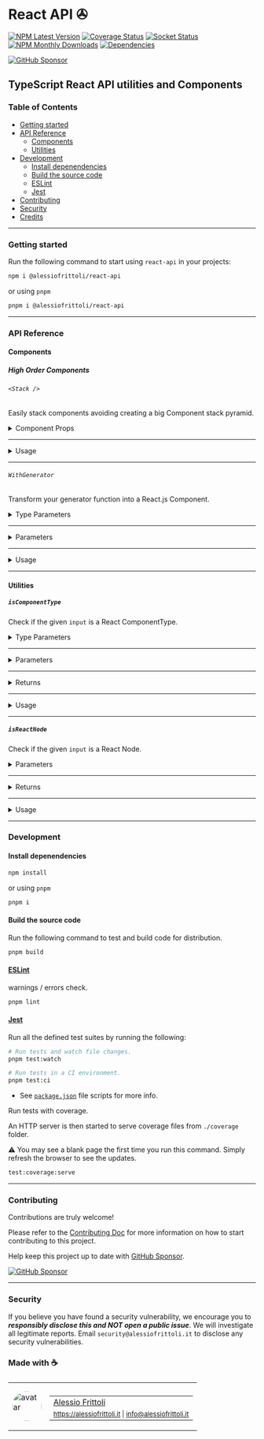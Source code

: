 # React API ✇

[![NPM Latest Version][version-badge]][npm-url] [![Coverage Status][coverage-badge]][coverage-url] [![Socket Status][socket-badge]][socket-url] [![NPM Monthly Downloads][downloads-badge]][npm-url] [![Dependencies][deps-badge]][deps-url]

[![GitHub Sponsor][sponsor-badge]][sponsor-url]

[version-badge]: https://img.shields.io/npm/v/%40alessiofrittoli%2Freact-api
[npm-url]: https://npmjs.org/package/%40alessiofrittoli%2Freact-api
[coverage-badge]: https://coveralls.io/repos/github/alessiofrittoli/react-api/badge.svg
[coverage-url]: https://coveralls.io/github/alessiofrittoli/react-api
[socket-badge]: https://socket.dev/api/badge/npm/package/@alessiofrittoli/react-api
[socket-url]: https://socket.dev/npm/package/@alessiofrittoli/react-api/overview
[downloads-badge]: https://img.shields.io/npm/dm/%40alessiofrittoli%2Freact-api.svg
[deps-badge]: https://img.shields.io/librariesio/release/npm/%40alessiofrittoli%2Freact-api
[deps-url]: https://libraries.io/npm/%40alessiofrittoli%2Freact-api

[sponsor-badge]: https://img.shields.io/static/v1?label=Fund%20this%20package&message=%E2%9D%A4&logo=GitHub&color=%23DB61A2
[sponsor-url]: https://github.com/sponsors/alessiofrittoli

## TypeScript React API utilities and Components

### Table of Contents

- [Getting started](#getting-started)
- [API Reference](#api-reference)
  - [Components](#components)
  - [Utilities](#utilities)
- [Development](#development)
  - [Install depenendencies](#install-depenendencies)
  - [Build the source code](#build-the-source-code)
  - [ESLint](#eslint)
  - [Jest](#jest)
- [Contributing](#contributing)
- [Security](#security)
- [Credits](#made-with-)

---

### Getting started

Run the following command to start using `react-api` in your projects:

```bash
npm i @alessiofrittoli/react-api
```

or using `pnpm`

```bash
pnpm i @alessiofrittoli/react-api
```

---

### API Reference

#### Components

##### High Order Components

###### `<Stack />`

Easily stack components avoiding creating a big Component stack pyramid.

<details>

<summary style="cursor:pointer">Component Props</summary>

| Property     | Type | Description |
|--------------|------|-------------|
| `components` | `StackComponent[]` | An Array of Components or Component and props. The Component must accept and return children. |
| `children`   | `React.ReactNode`  | (Optional) The Component children. |

</details>

---

<details>

<summary style="cursor:pointer">Usage</summary>

###### Basic usage

```tsx
import { Stack } from '@alessiofrittoli/react-api'
// or
import { Stack } from '@alessiofrittoli/react-api/components'

export const ProviderExample: React.FC<React.PropsWithChildren> = ( { children } ) => {
  // ...
  return (
    <div>{ children }</div>
  )
}

export const AppProviders: React.FC<React.PropsWithChildren> = ( { children } ) => (
  <Stack components={ [
    ProviderExample,
    AppProvider1,
    AppProvider2,
    AppProvider3,
    // ...
  ] }>{ children }</Stack>
)
```

---

###### Component with props

Use `StackComponent<typeof ComponentReference>` to add type safety to the passed props.

```tsx
import { Stack, type StackComponent } from '@alessiofrittoli/react-api'
// or
import { Stack, type StackComponent } from '@alessiofrittoli/react-api/components'

type ProviderExampleProps = React.PropsWithChildren<{
  /** Example required prop */
  className: string
}>


export const ProviderExample: React.FC<React.PropsWithChildren> = (
  { className, children }
) => (
  <div className={ className }>{ children }</div>
)

export const AppProviders: React.FC<React.PropsWithChildren> = ( { children } ) => (
  <Stack components={ [
    [ ProviderExample, { className: 'some-class-name' } ] as StackComponent<typeof ProviderExample>,
    AppProvider1,
    AppProvider2,
    AppProvider3,
    // ...
  ] }>{ children }</Stack>
)
```

</details>

---

###### `WithGenerator`

Transform your generator function into a React.js Component.

<details>

<summary style="cursor:pointer">Type Parameters</summary>

| Parameter | Default   | Description |
|-----------|-----------|-------------|
| `T`       | `unknown` | Component types. |

</details>

---

<details>

<summary style="cursor:pointer">Parameters</summary>

| Parameter | Type | Description |
|-----------|------|-------------|
| `fn`      | `( props: T ) => AsyncGenerator<React.ReactNode, React.ReactNode, React.ReactNode>` | The async generator function. |

</details>

---

<details>

<summary style="cursor:pointer">Usage</summary>

###### Stream Content from a React Component

```tsx
import { WithGenerator } from '@alessiofrittoli/react-api'
// or
import { WithGenerator } from '@alessiofrittoli/react-api/components'

interface StepProps
{
  someProp: string
}

export const Steps = WithGenerator<StepProps>(
  async function* ( { someProp } )
  {
    let i = 0

    yield <h1>Step { ++i } - { someProp }</h1>

    // simulate an async task by awaiting a void Promise
    await new Promise<void>( resolve => setTimeout( resolve, 2000 ) )

    yield <h1>Step { ++i } - { someProp }</h1>

    // simulate an async task by awaiting a void Promise
    await new Promise<void>( resolve => setTimeout( resolve, 2000 ) )

    return <h1>Step { ++i } - { someProp } - Stream finished</h1>
  }
)
```

</details>

---

#### Utilities

##### `isComponentType`

Check if the given `input` is a React ComponentType.

<details>

<summary style="cursor:pointer">Type Parameters</summary>

| Parameter | Default   | Description |
|-----------|-----------|-------------|
| `P`       | `unknown` | The props the component accepts. |

</details>

---

<details>

<summary style="cursor:pointer">Parameters</summary>

| Parameter | Type      | Description         |
|-----------|-----------|---------------------|
| `input`   | `unknown` | The input to check. |

</details>

---

<details>

<summary style="cursor:pointer">Returns</summary>

Type: `input is React.ComponentType<P>`

- `true` if the given `input` is a React ComponentType.
- `false` otherwise.

</details>

---

<details>

<summary style="cursor:pointer">Usage</summary>

```tsx
import { isComponentType } from '@alessiofrittoli/react-api'
// or
import { isComponentType } from '@alessiofrittoli/react-api/utils'

const somefunction = ( Component: React.ComponentType | React.ReactNode ) => {

 if ( isComponentType( Component ) ) {
  return <Component />
 }

 return (
  <>{ Component }</>
 )

}
```

</details>

---

##### `isReactNode`

Check if the given `input` is a React Node.

<details>

<summary style="cursor:pointer">Parameters</summary>

| Parameter | Type      | Description         |
|-----------|-----------|---------------------|
| `input`   | `unknown` | The input to check. |

</details>

---

<details>

<summary style="cursor:pointer">Returns</summary>

Type: `input is React.ReactNode`

- `true` if the given `input` is a React Node.
- `false` otherwise.

</details>

---

<details>

<summary style="cursor:pointer">Usage</summary>

```tsx
import { isReactNode } from '@alessiofrittoli/react-api'
// or
import { isReactNode } from '@alessiofrittoli/react-api/utils'

const somefunction = ( Component: React.ComponentType | React.ReactNode ) => {

 if ( isReactNode( Component ) ) {
  return <>{ Component }</>
 }

 return (
  <Component />
 )

}
```

</details>

---

### Development

#### Install depenendencies

```bash
npm install
```

or using `pnpm`

```bash
pnpm i
```

#### Build the source code

Run the following command to test and build code for distribution.

```bash
pnpm build
```

#### [ESLint](https://www.npmjs.com/package/eslint)

warnings / errors check.

```bash
pnpm lint
```

#### [Jest](https://npmjs.com/package/jest)

Run all the defined test suites by running the following:

```bash
# Run tests and watch file changes.
pnpm test:watch

# Run tests in a CI environment.
pnpm test:ci
```

- See [`package.json`](./package.json) file scripts for more info.

Run tests with coverage.

An HTTP server is then started to serve coverage files from `./coverage` folder.

⚠️ You may see a blank page the first time you run this command. Simply refresh the browser to see the updates.

```bash
test:coverage:serve
```

---

### Contributing

Contributions are truly welcome!

Please refer to the [Contributing Doc](./CONTRIBUTING.md) for more information on how to start contributing to this project.

Help keep this project up to date with [GitHub Sponsor][sponsor-url].

[![GitHub Sponsor][sponsor-badge]][sponsor-url]

---

### Security

If you believe you have found a security vulnerability, we encourage you to **_responsibly disclose this and NOT open a public issue_**. We will investigate all legitimate reports. Email `security@alessiofrittoli.it` to disclose any security vulnerabilities.

### Made with ☕

<table style='display:flex;gap:20px;'>
  <tbody>
    <tr>
      <td>
        <img alt="avatar" src='https://avatars.githubusercontent.com/u/35973186' style='width:60px;border-radius:50%;object-fit:contain;'>
      </td>
      <td>
        <table style='display:flex;gap:2px;flex-direction:column;'>
          <tbody>
              <tr>
                <td>
                  <a href='https://github.com/alessiofrittoli' target='_blank' rel='noopener'>Alessio Frittoli</a>
                </td>
              </tr>
              <tr>
                <td>
                  <small>
                    <a href='https://alessiofrittoli.it' target='_blank' rel='noopener'>https://alessiofrittoli.it</a> |
                    <a href='mailto:info@alessiofrittoli.it' target='_blank' rel='noopener'>info@alessiofrittoli.it</a>
                  </small>
                </td>
              </tr>
          </tbody>
        </table>
      </td>
    </tr>
  </tbody>
</table>
